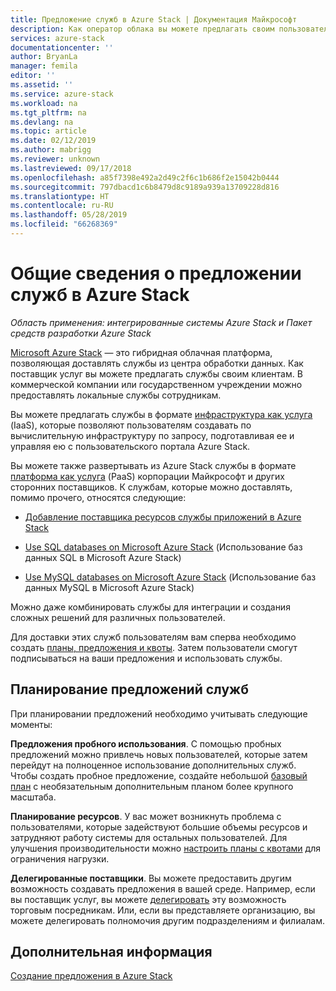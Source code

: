 ```yaml
---
title: Предложение служб в Azure Stack | Документация Майкрософт
description: Как оператор облака вы можете предлагать своим пользователям службы.
services: azure-stack
documentationcenter: ''
author: BryanLa
manager: femila
editor: ''
ms.assetid: ''
ms.service: azure-stack
ms.workload: na
ms.tgt_pltfrm: na
ms.devlang: na
ms.topic: article
ms.date: 02/12/2019
ms.author: mabrigg
ms.reviewer: unknown
ms.lastreviewed: 09/17/2018
ms.openlocfilehash: a85f7398e492a2d49c2f6c1b686f2e15042b0444
ms.sourcegitcommit: 797dbacd1c6b8479d8c9189a939a13709228d816
ms.translationtype: HT
ms.contentlocale: ru-RU
ms.lasthandoff: 05/28/2019
ms.locfileid: "66268369"
---
```

# <a name="overview-of-offering-services-in-azure-stack"></a>Общие сведения о предложении служб в Azure Stack

*Область применения: интегрированные системы Azure Stack и Пакет средств разработки Azure Stack*

[Microsoft Azure Stack](azure-stack-overview.md) ― это гибридная облачная платформа, позволяющая доставлять службы из центра обработки данных. Как поставщик услуг вы можете предлагать службы своим клиентам. В коммерческой компании или государственном учреждении можно предоставлять локальные службы сотрудникам. 

Вы можете предлагать службы в формате [инфраструктура как услуга](https://azure.microsoft.com/overview/what-is-iaas/) (IaaS), которые позволяют пользователям создавать по вычислительную инфраструктуру по запросу, подготавливая ее и управляя ею с пользовательского портала Azure Stack.

Вы можете также развертывать из Azure Stack службы в формате [платформа как услуга](https://azure.microsoft.com/overview/what-is-paas/) (PaaS) корпорации Майкрософт и других сторонних поставщиков. К службам, которые можно доставлять, помимо прочего, относятся следующие:

- [Добавление поставщика ресурсов службы приложений в Azure Stack](azure-stack-app-service-overview.md)

- [Use SQL databases on Microsoft Azure Stack](azure-stack-sql-resource-provider-deploy.md) (Использование баз данных SQL в Microsoft Azure Stack)

- [Use MySQL databases on Microsoft Azure Stack](azure-stack-mysql-resource-provider-deploy.md) (Использование баз данных MySQL в Microsoft Azure Stack)


Можно даже комбинировать службы для интеграции и создания сложных решений для различных пользователей.

Для доставки этих служб пользователям вам сперва необходимо создать [планы, предложения и квоты](azure-stack-plan-offer-quota-overview.md). Затем пользователи смогут подписываться на ваши предложения и использовать службы.

## <a name="plan-your-service-offers"></a>Планирование предложений служб

При планировании предложений необходимо учитывать следующие моменты:

**Предложения пробного использования**. С помощью пробных предложений можно привлечь новых пользователей, которые затем перейдут на полноценное использование дополнительных служб. Чтобы создать пробное предложение, создайте небольшой [базовый план](azure-stack-plan-offer-quota-overview.md#base-plan) с необязательным дополнительным планом более крупного масштаба.

**Планирование ресурсов**. У вас может возникнуть проблема с пользователями, которые задействуют большие объемы ресурсов и затрудняют работу системы для остальных пользователей. Для улучшения производительности можно [настроить планы с квотами](azure-stack-plan-offer-quota-overview.md#plans) для ограничения нагрузки.

**Делегированные поставщики**. Вы можете предоставить другим возможность создавать предложения в вашей среде. Например, если вы поставщик услуг, вы можете [делегировать](azure-stack-delegated-provider.md) эту возможность торговым посредникам. Или, если вы представляете организацию, вы можете делегировать полномочия другим подразделениям и филиалам.

## <a name="next-steps"></a>Дополнительная информация

[Создание предложения в Azure Stack](azure-stack-create-offer.md)
